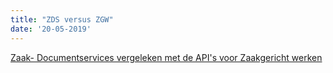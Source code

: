 ```yaml
---
title: "ZDS versus ZGW"
date: '20-05-2019'
---
```


[Zaak- Documentservices vergeleken met de API's voor Zaakgericht werken](../themas/achtergronddocumentatie/zds-en-zgw-apis)
